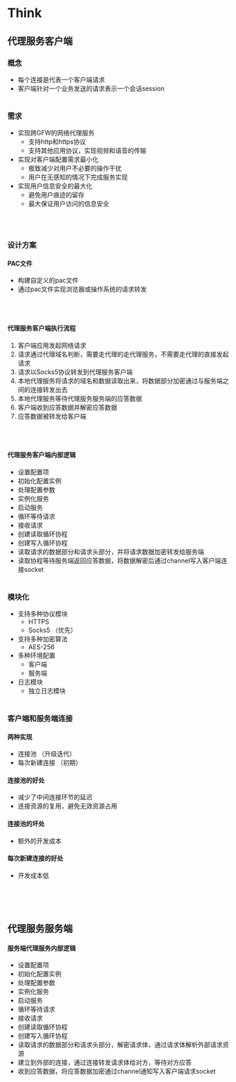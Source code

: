 # Think
## 代理服务客户端
### 概念
  - 每个连接是代表一个客户端请求
  - 客户端针对一个业务发送的请求表示一个会话session
  <br /><br />

### 需求
- 实现跨GFW的网络代理服务
  - 支持http和https协议
  - 支持其他应用协议，实现视频和语音的传输
- 实现对客户端配置需求最小化
  - 极致减少对用户不必要的操作干扰
  - 用户在无感知的情况下完成服务实现
- 实现用户信息安全的最大化
  - 避免用户痕迹的留存
  - 最大保证用户访问的信息安全

<br><br>

### 设计方案
#### PAC文件
- 构建自定义的pac文件
- 通过pac文件实现浏览器或操作系统的请求转发

<br><br>
  
#### 代理服务客户端执行流程
1. 客户端应用发起网络请求
2. 请求通过代理域名判断，需要走代理的走代理服务，不需要走代理的直接发起请求
3. 请求以Socks5协议转发到代理服务客户端
4. 本地代理服务将请求的域名和数据读取出来，将数据部分加密通过与服务端之间的连接转发出去
5. 本地代理服务等待代理服务服务端的应答数据
6. 客户端收到应答数据并解密应答数据
7. 应答数据被转发给客户端

<br><br>

#### 代理服务客户端内部逻辑
- 设置配置项
- 初始化配置实例
- 处理配置参数
- 实例化服务
- 启动服务
- 循环等待请求
- 接收请求
 - 创建读取循环协程
 - 创建写入循环协程
- 读取请求的数据部分和请求头部分，并将请求数据加密转发给服务端
- 读取协程等待服务端返回应答数据，将数据解密后通过channel写入客户端连接socket
  <br /><br />


### 模块化
  - 支持多种协议模块
    - HTTPS
    - Socks5 （优先）
  - 支持多种加密算法
    - AES-256
  - 多种环境配置
    - 客户端
    - 服务端
  - 日志模块
    - 独立日志模块
  <br /><br />


### 客户端和服务端连接
#### 两种实现
- 连接池    （升级迭代）
- 每次新建连接 （初期）

#### 连接池的好处
- 减少了中间连接环节的延迟
- 连接资源的复用，避免无效资源占用

#### 连接池的坏处
- 额外的开发成本

#### 每次新建连接的好处
- 开发成本低


<br><br><br>

## 代理服务服务端
#### 服务端代理服务内部逻辑 
- 设置配置项
- 初始化配置实例
- 处理配置参数
- 实例化服务
- 启动服务
- 循环等待请求
- 接收请求
 - 创建读取循环协程
 - 创建写入循环协程
- 读取请求的数据部分和请求头部分，解密请求体，通过请求体解析外部请求资源
- 建立到外部的连接，通过连接转发请求体给对方，等待对方应答
- 收到应答数据，将应答数据加密通过channel通知写入客户端请求socket


